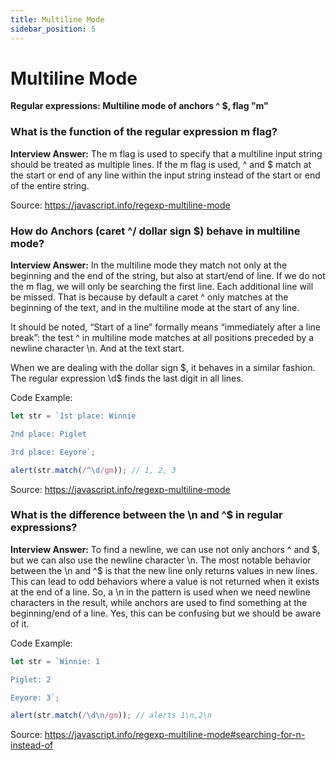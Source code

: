 ```yaml
---
title: Multiline Mode
sidebar_position: 5
---
```


# Multiline Mode

**Regular expressions: Multiline mode of anchors ^ $, flag "m"**

### What is the function of the regular expression m flag?

**Interview Answer:** The m flag is used to specify that a multiline input string should be treated as multiple lines. If the m flag is used, ^ and $ match at the start or end of any line within the input string instead of the start or end of the entire string.

Source: <https://javascript.info/regexp-multiline-mode>

### How do Anchors (caret ^/ dollar sign $) behave in multiline mode?

**Interview Answer:** In the multiline mode they match not only at the beginning and the end of the string, but also at start/end of line. If we do not the m flag, we will only be searching the first line. Each additional line will be missed. That is because by default a caret ^ only matches at the beginning of the text, and in the multiline mode at the start of any line.

It should be noted, “Start of a line” formally means “immediately after a line break”: the test ^ in multiline mode matches at all positions preceded by a newline character \n. And at the text start.

When we are dealing with the dollar sign $, it behaves in a similar fashion. The regular expression \d$ finds the last digit in all lines.

Code Example:

```js
let str = `1st place: Winnie

2nd place: Piglet

3rd place: Eeyore`;

alert(str.match(/^\d/gm)); // 1, 2, 3
```

Source: <https://javascript.info/regexp-multiline-mode>

### What is the difference between the \n and ^$ in regular expressions?

**Interview Answer:** To find a newline, we can use not only anchors ^ and $, but we can also use the newline character \n.  The most notable behavior between the \n and ^$ is that the new line only returns values in new lines. This can lead to odd behaviors where a value is not returned when it exists at the end of a line. So, a \n in the pattern is used when we need newline characters in the result, while anchors are used to find something at the beginning/end of a line. Yes, this can be confusing but we should be aware of it.

Code Example:

```js
let str = `Winnie: 1

Piglet: 2

Eeyore: 3`;

alert(str.match(/\d\n/gm)); // alerts 1\n,2\n
```

Source: <https://javascript.info/regexp-multiline-mode#searching-for-n-instead-of>
